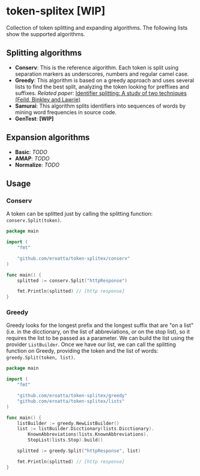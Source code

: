 # token-splitex [WIP]

Collection of token splitting and expanding algorithms.
The following lists show the supported algorithms.

## Splitting algorithms

* **Conserv**: This is the reference algorithm. Each token is split using separation markers as underscores, numbers and regular camel case.
* **Greedy**: This algorithm is based on a greedy approach and uses several lists to find the best split, analyzing the token looking for preffixes and suffixes. *Related paper:* [Identifier splitting: A study of two techniques (Feild, Binkley and Lawrie)]([https://link](https://www.academia.edu/2852176/Identifier_splitting_A_study_of_two_techniques))
* **Samurai**: This algorithm splits identifiers into sequences of words by mining word frequencies in source code.
* **GenTest**: **[WIP]**

## Expansion algorithms

* **Basic**: *TODO*
* **AMAP**: *TODO*
* **Normalize**: *TODO*

## Usage

### Conserv

A token can be splitted just by calling the splitting function: `conserv.Split(token)`.

```go
package main

import (
    "fmt"

    "github.com/eroatta/token-splitex/conserv"
)

func main() {
    splitted := conserv.Split("httpResponse")

    fmt.Println(splitted) // [http response]
}
```

### Greedy

Greedy looks for the longest prefix and the longest suffix that are "on a list" (i.e. in the dicctionary, on the list of abbreviations, or on the stop list), so it requires the list to be passed as a parameter. We can build the list using the provider `ListBuilder`.
Once we have our list, we can call the splitting function on Greedy, providing the token and the list of words: `greedy.Split(token, list)`.

```go
package main

import (
    "fmt"

    "github.com/eroatta/token-splitex/greedy"
    "github.com/eroatta/token-splitex/lists"
)

func main() {
    listBuilder := greedy.NewListBuilder()
    list := listBuilder.Dicctionary(lists.Dicctionary).
        KnownAbbreviations(lists.KnownAbbreviations).
        StopList(lists.Stop).build()

    splitted := greedy.Split("httpResponse", list)

    fmt.Println(splitted) // [http response]
}
```
